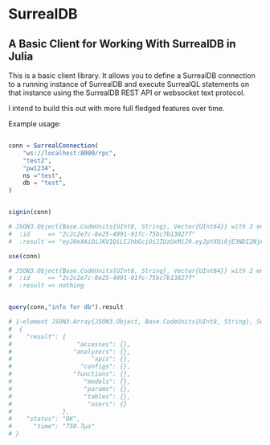 # SurrealDB

## A Basic Client for Working With SurrealDB in Julia

This is a basic client library. It allows you to define a SurrealDB connection to a running
instance of SurrealDB and execute SurrealQL statements on that instance using the SurrealDB
REST API or websocket text protocol. 

I intend to build this out with more full fledged features over time.

Example usage:

```julia

conn = SurrealConnection(
    "ws://localhost:8000/rpc",
    "test2",
    "pw1234",
    ns ="test",
    db = "test",
)


signin(conn)

# JSON3.Object{Base.CodeUnits{UInt8, String}, Vector{UInt64}} with 2 entries:
#  :id     => "2c2c2e7c-8e25-4991-91fc-75bc7b13827f"
#  :result => "eyJ0eXAiOiJKV1QiLCJhbGciOiJIUzUxMiJ9.eyJpYXQiOjE3NDI2NjAxMjEsIm5iZiI6MTc0MjY2MDEyMSwiZXhwIjoxNzQyNj…

use(conn)

# JSON3.Object{Base.CodeUnits{UInt8, String}, Vector{UInt64}} with 2 entries:
#  :id     => "2c2c2e7c-8e25-4991-91fc-75bc7b13827f"
#  :result => nothing


query(conn,"info for db").result

# 1-element JSON3.Array{JSON3.Object, Base.CodeUnits{UInt8, String}, SubArray{UInt64, 1, Vector{UInt64}, Tuple{UnitRange{Int64}}, true}}:
#  {
#    "result": {
#                  "accesses": {},
#                 "analyzers": {},
#                      "apis": {},
#                   "configs": {},
#                 "functions": {},
#                    "models": {},
#                    "params": {},
#                    "tables": {},
#                     "users": {}
#              },
#    "status": "OK",
#      "time": "750.7µs"
# }
```
